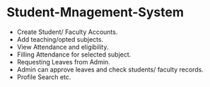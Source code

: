 # Student-Mnagement-System

* Create Student/ Faculty Accounts. <br>
* Add teaching/opted subjects. <br> 
* View Attendance and eligibility. <br>
* Filling Attendance for selected subject. <br>
* Requesting Leaves from Admin. <br>
* Admin can approve leaves and check students/ faculty records. <br>
* Profile Search etc. <br>
